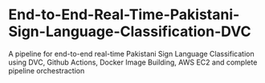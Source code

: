 # End-to-End-Real-Time-Pakistani-Sign-Language-Classification-DVC
A pipeline for end-to-end real-time Pakistani Sign Language Classification using DVC, Github Actions, Docker Image Building, AWS EC2 and complete pipeline orchestraction
